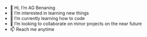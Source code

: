 - 👋 Hi, I’m AG Benaning
- 👀 I’m interested in learning new things
- 🌱 I’m currently learning how to code
- 💞️ I’m looking to collaborate on minor projects on the near future
- 📫 Reach me anytime

<!---
agbenaning/agbenaning is a ✨ special ✨ repository because its `README.md` (this file) appears on your GitHub profile.
You can click the Preview link to take a look at your changes.
--->
